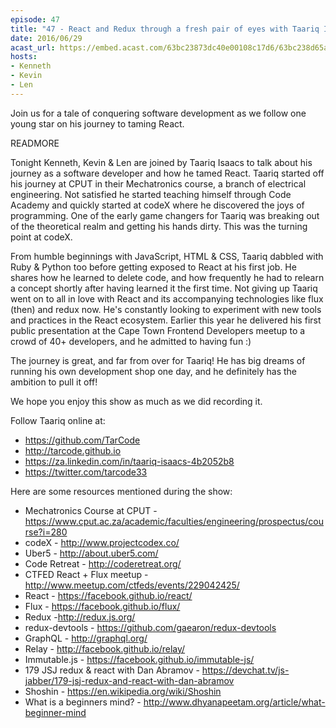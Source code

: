 ```yaml
---
episode: 47
title: "47 - React and Redux through a fresh pair of eyes with Taariq Isaacs"
date: 2016/06/29
acast_url: https://embed.acast.com/63bc23873dc40e00108c17d6/63bc238d65ae3d001128d7c2
hosts:
- Kenneth
- Kevin
- Len
---
```


Join us for a tale of conquering software development as we follow one young star on his journey to taming React.

READMORE

Tonight Kenneth, Kevin & Len are joined by Taariq Isaacs to talk about his journey as a software developer and how he tamed React. Taariq started off his journey at CPUT in their Mechatronics course, a branch of electrical engineering. Not satisfied he started teaching himself through Code Academy and quickly started at codeX where he discovered the joys of programming. One of the early game changers for Taariq was breaking out of the theoretical realm and getting his hands dirty. This was the turning point at codeX.

From humble beginnings with JavaScript, HTML & CSS, Taariq dabbled with Ruby & Python too before getting exposed to React at his first job. He shares how he learned to delete code, and how frequently he had to relearn a concept shortly after having learned it the first time. Not giving up Taariq went on to all in love with React and its accompanying technologies like flux (then) and redux now. He's constantly looking to experiment with new tools and practices in the React ecosystem. Earlier this year he delivered his first public presentation at the Cape Town Frontend Developers meetup to a crowd of 40+ developers, and he admitted to having fun :)

The journey is great, and far from over for Taariq! He has big dreams of running his own development shop one day, and he definitely has the ambition to pull it off!

We hope you enjoy this show as much as we did recording it.

Follow Taariq online at:

* https://github.com/TarCode
* http://tarcode.github.io
* https://za.linkedin.com/in/taariq-isaacs-4b2052b8
* https://twitter.com/tarcode33

Here are some resources mentioned during the show:

* Mechatronics Course at CPUT - https://www.cput.ac.za/academic/faculties/engineering/prospectus/course?i=280
* codeX - http://www.projectcodex.co/
* Uber5 - http://about.uber5.com/
* Code Retreat - http://coderetreat.org/
* CTFED React + Flux meetup - http://www.meetup.com/ctfeds/events/229042425/
* React - https://facebook.github.io/react/
* Flux - https://facebook.github.io/flux/
* Redux -http://redux.js.org/
* redux-devtools - https://github.com/gaearon/redux-devtools
* GraphQL - http://graphql.org/
* Relay - http://facebook.github.io/relay/
* Immutable.js - https://facebook.github.io/immutable-js/
* 179 JSJ redux & react with Dan Abramov - https://devchat.tv/js-jabber/179-jsj-redux-and-react-with-dan-abramov
* Shoshin - https://en.wikipedia.org/wiki/Shoshin
* What is a beginners mind? - http://www.dhyanapeetam.org/article/what-beginner-mind
